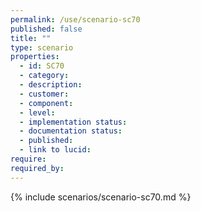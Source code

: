 ```yaml
---
permalink: /use/scenario-sc70
published: false
title: ""
type: scenario
properties:
  - id: SC70
  - category:
  - description:
  - customer:
  - component:
  - level:
  - implementation status:
  - documentation status:
  - published:
  - link to lucid:
require:
required_by:
---
```


{% include scenarios/scenario-sc70.md %}